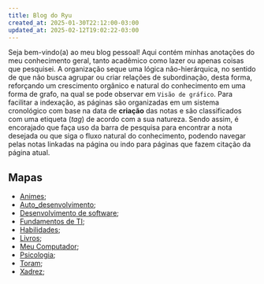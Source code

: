 ```yaml
---
title: Blog do Ryu
created_at: 2025-01-30T22:12:00-03:00
updated_at: 2025-02-12T19:02:22-03:00
---
```


Seja bem-vindo(a) ao meu blog pessoal! Aqui contém minhas anotações do meu 
conhecimento geral, tanto acadêmico como lazer ou apenas coisas que pesquisei.
A organização seque uma lógica não-hierárquica, no sentido de que não busca 
agrupar ou criar relações de subordinação, desta forma, reforçando um crescimento 
orgânico e natural do conhecimento em uma forma de grafo, na qual se pode 
observar em `Visão de gráfico`. Para facilitar a indexação, as páginas são 
organizadas em um sistema cronológico com base na data de **criação** das notas 
e são classificados com uma etiqueta (_tag_) de acordo com a sua natureza. 
Sendo assim, é encorajado que faça uso da barra de pesquisa para encontrar a 
nota desejada ou que siga o fluxo natural do conhecimento, podendo navegar 
pelas notas linkadas na página ou indo para páginas que fazem citação da 
página atual.

## Mapas

- [Animes](Animes.md);
- [Auto_desenvolvimento](Auto_desenvolvimento.md);
- [Desenvolvimento de software](Desenvolvimento_de_software.md);
- [Fundamentos de TI](Fundamentos_de_TI.md);
- [Habilidades](Habilidades.md);
- [Livros](Livros.md);
- [Meu Computador](Meu_Computador.md);
- [Psicologia](mapa/Psicologia.md);
- [Toram](mapa/Toram.md);
- [Xadrez](mapa/Xadrez.md);